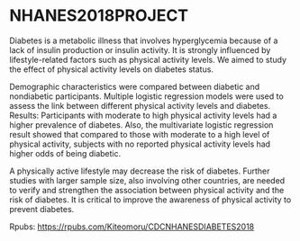 # NHANES2018PROJECT



Diabetes is a metabolic illness that involves hyperglycemia because of a lack of insulin production or 
insulin activity. It is strongly influenced by lifestyle-related factors such as physical activity levels. We aimed to 
study the effect of physical activity levels on diabetes status.


Demographic characteristics were compared between diabetic and nondiabetic participants. Multiple 
logistic regression models were used to assess the link between different physical activity levels and diabetes. 
Results: Participants with moderate to high physical activity levels had a higher prevalence of diabetes. Also, the 
multivariate logistic regression result showed that compared to those with moderate to a high level of physical 
activity, subjects with no reported physical activity levels had higher odds of being diabetic.

A physically active lifestyle may decrease the risk of diabetes. Further studies with larger sample 
size, also involving other countries, are needed to verify and strengthen the association between physical activity 
and the risk of diabetes. It is critical to improve the awareness of physical activity to prevent diabetes. 


Rpubs: https://rpubs.com/Kiteomoru/CDCNHANESDIABETES2018
